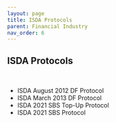 ```yaml
---
layout: page
title: ISDA Protocols
parent: Financial Industry
nav_order: 6
---
```


## ISDA Protocols

<br />

- ISDA August 2012 DF Protocol 
- ISDA March 2013 DF Protocol 
- ISDA 2021 SBS Top-Up Protocol 
- ISDA 2021 SBS Protocol 